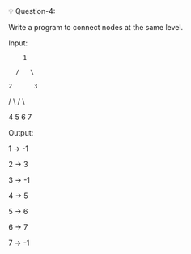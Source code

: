 <aside>
💡 Question-4:

Write a program to connect nodes at the same level.

Input:

        1

      /   \

    2      3

  /   \   /   \

4     5 6    7

Output:

1 → -1

2 → 3

3 → -1

4 → 5

5 → 6

6 → 7

7 → -1
